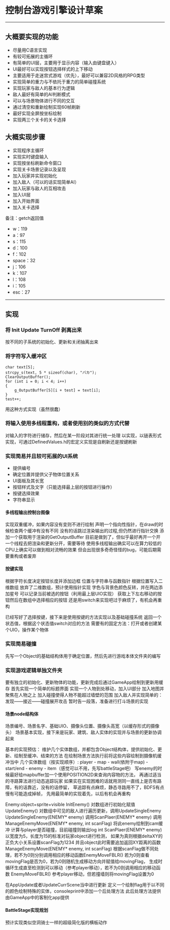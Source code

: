 # 控制台游戏引擎设计草案
---
## 大概要实现的功能
- 尽量用C语言实现
- 有较可拓展的主循环
- 有简单的UI层，主要用于显示内容（输入由键盘键入）
- UI最好可以实现按钮选择样式的上下移动
- 主要适用于走迷宫式游戏（优先），最好可以兼容2D风格的RPG类型
- 实现简单的重力与不依托于重力的简单碰撞系统
- 实现玩家与敌人的基本行为逻辑
- 敌人最好有简单的AI判断模式
- 可以与场景物体进行不同的交互
- 通过清空和重新绘制实现60帧刷新
- 最好实现全屏按坐标绘制
- 实现两三个关卡的关卡选择

## 大概实现步骤
- 实现程序主循环
- 实现实时键盘输入
- 实现按坐标刷新命令窗口
- 实现关卡场景记录以及呈现
- 加入玩家并实现初始化
- 加入敌人（可以的话实现简单AI）
- 加入玩家与敌人的互相攻击
- 加入UI层
- 加入开始界面
- 加入关卡选择

备注：getch返回值
- w：119
- a：97
- s：115
- d：100
- f：102
- space：32
- j：106
- k：107
- l：108
- i：105
- esc：27

---

## 实现

### 将 Init Update TurnOff 剥离出来
按不同的子系统的初始化、更新和关闭抽离出来

### 将字符写入缓冲区
    char text[5];
    strcpy_s(text, 5 * sizeof(char), "バカ");
    ClearOutputBuffer();
    for (int i = 0; i < 4; i++)
    {
        g_OutputBuffer[5][i + test] = text[i];
    }
    test++;
用这种方式实现（虽然很蠢）

### 将输入使用多线程重构，或者使用别的类似的方式代替
对输入的字符进行储存，然后在某一阶段对其进行统一处理
以实现，以链表形式实现，可通过DefinedValues.h的宏定义实现是自刷新还是按键刷新

### 实现简易并且较可拓展的UI系统
- 提供编号
- 确定位置并提供父子物体位置关系
- UI面板及其长宽
- 按钮样式及文字（只能选择最上层的按钮进行操作）
- 按键选择效果
- 字符串显示

#### 多线程输出控制台图像
实现双重缓冲，如果内容没有变则不进行绘制
声明一个指向性指针，在draw的时候检查两个缓冲有没有不同
没有的话跳过渲染输出的过程,但仍然进行指针交换
添加一个获取用于渲染的GetOutputBuffer
目前是做到了，但似乎最好再开一个开一个线程去把渲染和更新分开，需要等待
使用多线程输出确实可以在算力较低的CPU上确实可以做到相对流畅的效果
但会出现很多奇奇怪怪的bug，可能后期需要重构或者废弃

#### 按键实现
根据字符长度决定按钮长度并添加边框
位置与字符串与函数指针
根据位置写入二维数组
放弃了二维数组，预计使用指针实现
字色与背景色颜色反转，并在两边添加星号
可以记录当前被选的按钮（利用最上层UIO实现）
获取上下左右移动的按钮然后在数组中选择相应的按钮
还是用switch来实现吧过于麻烦了，有机会再重构

已经写好了选择按键，接下来是使用按键的方法实现以及基础碰撞系统
返回一个状态值，根据这个状态值switch对应的方法
需要有的固定方法：打开或者创建某个UIO，操作某个物体

### 实现简易碰撞
先写一个Object的基础结构体用于确定位置，然后先进行游戏本体文件夹的编写

### 实现游戏逻辑单独文件夹
要有独立的初始化、更新物体的功能，更新完成后通过GameApp绘制到更新用缓存
首先实现一个简单的标题界面
实现一个人物到处移动，加入UI部分
加入地图并聚焦在人物之上
加入碰撞使得人物不能超过墙壁的范围
加入敌人并实现简单的：发现——接近——碰撞展开攻击
暂时告一段落，准备进行打斗场景的实现

#### 场景node结构体
场景编号、场景名字、基础UIO、摄像头位置、摄像头高宽（以缓存形式的摄像头）
场景基本实现，接下来是玩家、建筑、敌人实体的实现并与场景的更新协调起来

基本的实现预估：
维护几个实体数组，并都包含Object结构体，提供初始化、更新、绘制至缓冲、结束的方法
在绘制场景方法执行前将这些内容绘制到摄像机缓冲当中
几个实体数组（按实现顺序）:
player - map - wall(依附于map) - start/end - 
enemy - item（感觉可以不用，先写battleStage吧）
写enemy的时候最好给mapbuffer加一个使用POSITION2D来查询内容物的方法，
再通过适当的寻路算法进行动态追踪玩家
如果实在实现困难的话就用测同一直线上是否有路障，有的话靠近，没有的话停留，
草追踪有点麻烦，静态寻路用不了，BDFS有点慢有可能造成掉帧，
先用最简单的实现着先，以后有机会再重构

Enemy:object+sprite+visible
InitEnemy()
对数组进行初始化赋值
UpdateEnemy()
对数组中可见的敌人进行遍历更新，调用UpdateSingleEnemy
UpdateSingleEnemy(ENEMY* enemy)
调用ScanPlaer(ENEMY* enemy)
调用ManageEnemyMove(ENEMY* enemy, int scanFlag)
将此enemy绘制到cam缓冲
计算与player是否碰撞，目前碰撞则输出log
int ScanPlaer(ENEMY* enemy)
以宽度为5，长度为15的标准对玩家object进行检测，
如果为真则根据deltaXY的正负大小关系设置scanFlag为1234
并且object此时需要追加返回XY距离的函数
ManageEnemyMove(ENEMY* enemy, int scanFlag)
根据scanFlag做不同处理，若不为0则分别调用相应的移动函数EnemyMoveFBLR()
若为0则查看movingFlag是否为0，若为0则随机生成移动方向并赋值给movingFlag，
生成时循环生成直至检测到可以移动（参考player移动），若不为0则调用相应的移动函数
EnemyMoveFBLR()
参考player移动，但若撞墙则将movingFlag设置为0

在AppUpdate或者UpdateCurrScene当中进行更新
定义一个绘制flag用于以不同的颜色绘制特殊的实体，consoleprint中添加一个后处理方法
此后处理方法提供由GameApp中的客制化app提供

#### BattleStage实现规划
预计实现类似空洞骑士一样的超级简化版的横板动作
